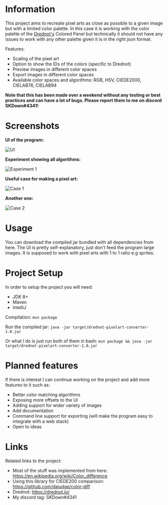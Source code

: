 # Information

This project aims to recreate pixel arts as close as possible to a given image but with a limited color palette. In this case it is working with the color palette of the [Drednot's](https://drednot.io) Colored Panel but technically it should not have any issues to work with any other palette given it is in the right json format.

Features:
- Scaling of the pixel art
- Option to show the IDs of the colors (specific to Drednot)
- Preview images in different color spaces
- Export images in different color spaces
- Available color spaces and algorithms: RGB, HSV, CIEDE2000, CIELAB76, CIELAB94 

**Note that this has been made over a weekend without any testing or best practices and can have a lot of bugs. Please report them to me on discord SKDown#4341!**
# Screenshots
**UI of the program:**

![UI](https://github.com/Ivstiv/drednot-pixelart-converter/blob/master/images/doc1.png)

**Experiment showing all algorithms:**

![Experiment 1](https://github.com/Ivstiv/drednot-pixelart-converter/blob/master/images/doc2.png)

**Useful case for making a pixel art:**

![Case 1](https://github.com/Ivstiv/drednot-pixelart-converter/blob/master/images/doc3.png)

**Another one:**

![Case 2](https://github.com/Ivstiv/drednot-pixelart-converter/blob/master/images/doc4.png)
# Usage

You can download the compiled jar bundled with all dependencies from here.
The UI is pretty self-explanatory,
 just don't feed the program large images. It is supposed to work with pixel arts with 1 to 1 ratio e.g sprites.  
 
# Project Setup
In order to setup the project you will need:
- JDK 8+
- Maven
- IntelliJ

Compilation:
```mvn package```

Run the compiled jar:
```java -jar target/drednot-pixelart-converter-1.0.jar```

Or what I do is just run both of them in bash:
```mvn package && java -jar target/drednot-pixelart-converter-1.0.jar```

# Planned features
If there is interest I can continue working on the project and add more features to it such as:
- Better color matching algorithms
- Exposing more offsets to the UI
- Adding support for wider variety of images
- Add documentation
- Command line support for exporting (will make the program easy to integrate with a web stack)
- Open to ideas

# Links
Related links to the project:
- Most of the stuff was implemented from here: https://en.wikipedia.org/wiki/Color_difference
- Using this library for CIEDE200 comparison: https://github.com/dajudge/color-diff
- Drednot: https://drednot.io/
- My discord tag: SKDown#4341


